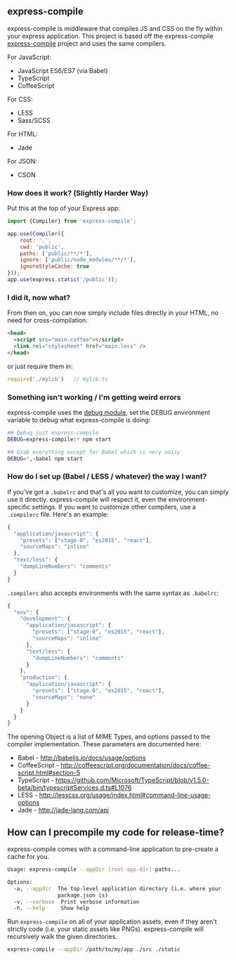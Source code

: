 ## express-compile

express-compile is middleware that compiles JS and CSS on the fly within your express application.  This project is based off the express-compile [express-compile](https://github.com/paulcbetts/express-compile) project and uses the same compilers.

For JavaScript:

* JavaScript ES6/ES7 (via Babel)
* TypeScript
* CoffeeScript

For CSS:

* LESS
* Sass/SCSS

For HTML:

* Jade

For JSON:

* CSON

### How does it work? (Slightly Harder Way)

Put this at the top of your Express app:

```js
import {Compiler} from 'express-compile';

app.use(Compiler({
    root: '.',
    cwd: 'public',
    paths: ['public/**/*'],
    ignore: ['public/node_modules/**/*'],
    ignoreStyleCache: true
}));
app.use(express.static('/public'));

```

### I did it, now what?

From then on, you can now simply include files directly in your HTML, no need for cross-compilation:

```html
<head>
  <script src="main.coffee"></script>
  <link rel="stylesheet" href="main.less" />
</head>
```

or just require them in:

```js
require('./mylib')   // mylib.ts
```

### Something isn't working / I'm getting weird errors

express-compile uses the [debug module](https://github.com/visionmedia/debug), set the DEBUG environment variable to debug what express-compile is doing:

```sh
## Debug just express-compile
DEBUG=express-compile:* npm start

## Grab everything except for Babel which is very noisy
DEBUG=*,-babel npm start
```

### How do I set up (Babel / LESS / whatever) the way I want?

If you've got a `.babelrc` and that's all you want to customize, you can simply use it directly. express-compile will respect it, even the environment-specific settings. If you want to customize other compilers, use a `.compilerc` file. Here's an example:

```js
{
  "application/javascript": {
    "presets": ["stage-0", "es2015", "react"],
    "sourceMaps": "inline"
  },
  "text/less": {
    "dumpLineNumbers": "comments"
  }
}
```

`.compilerc` also accepts environments with the same syntax as `.babelrc`:

```js
{
  "env": {
    "development": {
      "application/javascript": {
        "presets": ["stage-0", "es2015", "react"],
        "sourceMaps": "inline"
      },
      "text/less": {
        "dumpLineNumbers": "comments"
      }
    },
    "production": {
      "application/javascript": {
        "presets": ["stage-0", "es2015", "react"],
        "sourceMaps": "none"
      }
    }
  }
}
```

The opening Object is a list of MIME Types, and options passed to the compiler implementation. These parameters are documented here:

* Babel - http://babeljs.io/docs/usage/options
* CoffeeScript - http://coffeescript.org/documentation/docs/coffee-script.html#section-5
* TypeScript - https://github.com/Microsoft/TypeScript/blob/v1.5.0-beta/bin/typescriptServices.d.ts#L1076
* LESS - http://lesscss.org/usage/index.html#command-line-usage-options
* Jade - http://jade-lang.com/api

## How can I precompile my code for release-time?

express-compile comes with a command-line application to pre-create a cache for you.

```sh
Usage: express-compile --appDir [root-app-dir] paths...

Options:
  -a, --appdir  The top-level application directory (i.e. where your
                package.json is)
  -v, --verbose  Print verbose information
  -h, --help     Show help
```

Run `express-compile` on all of your application assets, even if they aren't strictly code (i.e. your static assets like PNGs). express-compile will recursively walk the given directories.

```sh
express-compile --appDir /path/to/my/app ./src ./static
```
